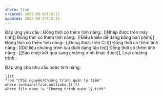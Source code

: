 ```yaml
---
share: true
created: 2023-09-05T16:17
updated: 2024-08-27T14:15
---
```

Đáp ứng yêu cầu:: 
Đồng thời có thêm tính năng:: [[Nhập được trên máy tính]]
Đồng thời có thêm tính năng:: [[Điều khiển dễ dàng bằng bàn phím]]
Đồng thời có thêm tính năng:: [[Dùng được trên CLI]]
Đồng thời có thêm tính năng:: [[Dữ liệu chương trình lưu dưới dạng tập tin]]
Đồng thời có thêm tính năng:: [[Sao chép kết quả sang chương trình khác được]],
Loại chương trình:: 

Đáp ứng cho nhu cầu hoặc tính năng:
```dataview
list
from "📜Tài nguyên/Chương trình quản lý tiền" 
where contains(file.outlinks,[[]])
where file.name != "Chương trình quản lý tiền" 
```

